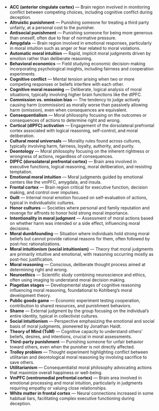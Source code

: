 - **ACC (anterior cingulate cortex)** — Brain region involved in monitoring conflict between competing choices, including cognitive conflict during deception.  
- **Altruistic punishment** — Punishing someone for treating a third party unfairly, at a personal cost to the punisher.  
- **Antisocial punishment** — Punishing someone for being more generous than oneself, often due to fear of normative pressure.  
- **Amygdala** — Brain region involved in emotional responses, particularly in moral intuition such as anger or fear related to moral violations.  
- **Automatic moral intuition** — Rapid, implicit moral judgments driven by emotion rather than deliberate reasoning.  
- **Behavioral economics** — Field studying economic decision-making incorporating psychological insights, including fairness and cooperation experiments.  
- **Cognitive conflict** — Mental tension arising when two or more competing responses or beliefs interfere with each other.  
- **Cognitive moral reasoning** — Deliberate, logical analysis of moral situations, typically involving higher brain functions like the dlPFC.  
- **Commission vs. omission bias** — The tendency to judge actively causing harm (commission) as morally worse than passively allowing harm (omission), even when consequences are equivalent.  
- **Consequentialism** — Moral philosophy focusing on the outcomes or consequences of actions to determine right and wrong.  
- **Cortical (dlPFC) activation** — Engagement of the dorsolateral prefrontal cortex associated with logical reasoning, self-control, and moral deliberation.  
- **Cultural moral universals** — Morality rules found across cultures, typically involving harm, fairness, loyalty, authority, and purity.  
- **Deontology** — Moral philosophy focusing on the inherent rightness or wrongness of actions, regardless of consequences.  
- **DlPFC (dorsolateral prefrontal cortex)** — Brain area involved in executive functions, logical reasoning, moral deliberation, and resisting temptation.  
- **Emotional moral intuition** — Moral judgments guided by emotional centers like the vmPFC, amygdala, and insula.  
- **Frontal cortex** — Brain region critical for executive function, decision making, and control over impulses.  
- **Guilt** — Internal moral emotion focused on self-evaluation of actions, typical in individualistic cultures.  
- **Honor cultures** — Societies where personal and family reputation and revenge for affronts to honor hold strong moral importance.  
- **Intentionality in moral judgment** — Assessment of moral actions based on whether harm was intended or a side effect, influencing moral decisions.  
- **Moral dumbfounding** — Situation where individuals hold strong moral beliefs but cannot provide rational reasons for them, often followed by post-hoc rationalizations.  
- **Moral intuitionism (social intuitionism)** — Theory that moral judgments are primarily intuitive and emotional, with reasoning occurring mostly as post-hoc justification.  
- **Moral reasoning** — Conscious, deliberate thought process aimed at determining right and wrong.  
- **Neuroethics** — Scientific study combining neuroscience and ethics, often using imaging to understand moral decision making.  
- **Piagetian stages** — Developmental stages of cognitive reasoning influencing moral reasoning, foundational to Kohlberg’s moral development theory.  
- **Public goods game** — Economic experiment testing cooperation, contribution to shared resources, and punishment behaviors.  
- **Shame** — External judgment by the group focusing on the individual’s entire identity, typical in collectivist cultures.  
- **Social intuitionism** — Perspective emphasizing the emotional and social basis of moral judgments, pioneered by Jonathan Haidt.  
- **Theory of Mind (ToM)** — Cognitive capacity to understand others’ beliefs, desires, and intentions, crucial in moral assessments.  
- **Third-party punishment** — Punishing someone for unfair behavior toward others, even when the punisher is not directly affected.  
- **Trolley problem** — Thought experiment highlighting conflict between utilitarian and deontological moral reasoning by involving sacrifice to save others.  
- **Utilitarianism** — Consequentialist moral philosophy advocating actions that maximize overall happiness or well-being.  
- **VmPFC (ventromedial prefrontal cortex)** — Brain area involved in emotional processing and moral intuition, particularly in judgments requiring empathy or valuing close relationships.  
- **White matter in frontal cortex** — Neural connections increased in some habitual liars, facilitating complex executive functioning during deception.
